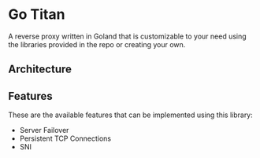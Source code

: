 # Go Titan

A reverse proxy written in Goland that is customizable to your need using the libraries provided in the repo or creating your own.

## Architecture

## Features

These are the available features that can be implemented using this library:

- Server Failover
- Persistent TCP Connections
- SNI
